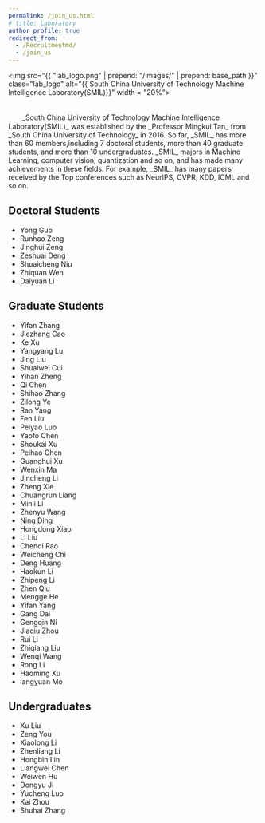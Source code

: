 ```yaml
---
permalink: /join_us.html
# title: Laboratory
author_profile: true
redirect_from: 
  - /Recruitmentmd/
  - /join_us
---
```


<img src="{{ "lab_logo.png" | prepend: "/images/" | prepend: base_path }}" class="lab_logo" alt="{{ South China University of Technology Machine Intelligence Laboratory(SMIL)}}" width = "20%">

<br />
　　_South China University of Technology Machine Intelligence Laboratory(SMIL)_ was established by the _Professor Mingkui Tan_ from _South China University of Technology_ in 2016. So far, _SMIL_ has more than 60 members,including 7 doctoral students, more than 40 graduate students, and more than 10 undergraduates. _SMIL_ majors in Machine Learning, computer vision, quantization and so on, and has made many achievements in these fields. For example, _SMIL_ has many papers received by the Top conferences such as NeurIPS, CVPR, KDD, ICML and so on.

Doctoral Students
--------
* Yong Guo
* Runhao Zeng
* Jinghui Zeng
* Zeshuai Deng
* Shuaicheng Niu
* Zhiquan Wen
* Daiyuan Li

Graduate Students
--------
* Yifan Zhang
* Jiezhang Cao
* Ke Xu
* Yangyang Lu
* Jing Liu
* Shuaiwei Cui
* Yihan Zheng
* Qi Chen
* Shihao Zhang
* Zilong Ye
* Ran Yang
* Fen Liu
* Peiyao Luo
* Yaofo Chen
* Shoukai Xu
* Peihao Chen
* Guanghui Xu
* Wenxin Ma
* Jincheng Li
* Zheng Xie
* Chuangrun Liang
* Minli Li
* Zhenyu Wang
* Ning Ding
* Hongdong Xiao
* Li Liu
* Chendi Rao
* Weicheng Chi
* Deng Huang
* Haokun Li
* Zhipeng Li
* Zhen Qiu
* Mengge He
* Yifan Yang
* Gang Dai
* Gengqin Ni
* Jiaqiu Zhou
* Rui Li
* Zhiqiang Liu
* Wenqi Wang
* Rong Li
* Haoming Xu
* langyuan Mo

Undergraduates
--------
* Xu Liu
* Zeng You
* Xiaolong Li
* Zhenliang Li
* Hongbin Lin
* Liangwei Chen
* Weiwen Hu
* Dongyu Ji
* Yucheng Luo
* Kai Zhou
* Shuhai Zhang
